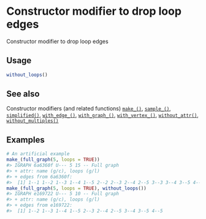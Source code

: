 # Constructor modifier to drop loop edges

Constructor modifier to drop loop edges

## Usage

``` r
without_loops()
```

## See also

Constructor modifiers (and related functions)
[`make_()`](https://r.igraph.org/reference/make_.md),
[`sample_()`](https://r.igraph.org/reference/sample_.md),
[`simplified()`](https://r.igraph.org/reference/simplified.md),
[`with_edge_()`](https://r.igraph.org/reference/with_edge_.md),
[`with_graph_()`](https://r.igraph.org/reference/with_graph_.md),
[`with_vertex_()`](https://r.igraph.org/reference/with_vertex_.md),
[`without_attr()`](https://r.igraph.org/reference/without_attr.md),
[`without_multiples()`](https://r.igraph.org/reference/without_multiples.md)

## Examples

``` r
# An artificial example
make_(full_graph(5, loops = TRUE))
#> IGRAPH 6a6360f U--- 5 15 -- Full graph
#> + attr: name (g/c), loops (g/l)
#> + edges from 6a6360f:
#>  [1] 1--1 1--2 1--3 1--4 1--5 2--2 2--3 2--4 2--5 3--3 3--4 3--5 4--4 4--5 5--5
make_(full_graph(5, loops = TRUE), without_loops())
#> IGRAPH e169722 U--- 5 10 -- Full graph
#> + attr: name (g/c), loops (g/l)
#> + edges from e169722:
#>  [1] 1--2 1--3 1--4 1--5 2--3 2--4 2--5 3--4 3--5 4--5
```
